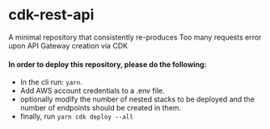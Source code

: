 # cdk-rest-api
 
A minimal repository that consistently re-produces Too many requests error upon API Gateway creation via CDK

#### In order to deploy this repository, please do the following:

- In the cli run: `yarn`.
- Add AWS account credentials to a .env file.
- optionally modify the number of nested stacks to be deployed and the number of endpoints should be created in them. 
- finally, run `yarn cdk deploy --all` 
